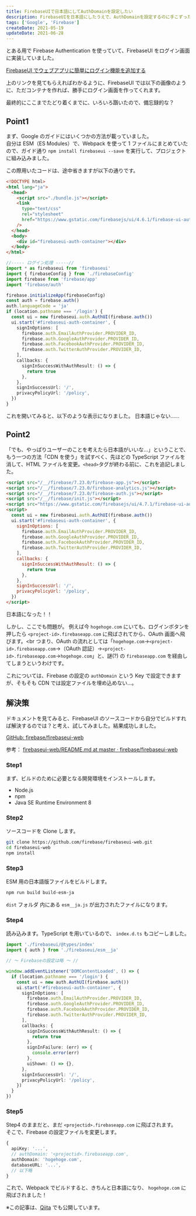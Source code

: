 ```yaml
---
title: FirebaseUIで日本語にしてAuthDomainを設定したい
description: FirebaseUIを日本語にしたうえで、AuthDomainを設定するのに手こずったので、備忘録です
tags: ['Google', 'Firebase']
createDate: 2021-05-19
updateDate: 2021-06-28
---
```


とある用で Firebase Authentication を使っていて、FirebaseUI をログイン画面に実装していました。

[FirebaseUI でウェブアプリに簡単にログイン機能を追加する](https://firebase.google.com/docs/auth/web/firebaseui?hl=ja)

上のリンクを見てもらえればわかるように、FirebaseUI では以下の画像のように、ただコンテナを作れば、勝手にログイン画面を作ってくれます。
<webp-image src="/images/blog/2021/05/firebaseui/01" ext="png" alt="FirebaseUIのログイン画面"></webp-image>

最終的にここまでたどり着くまでに、いろいろ躓いたので、備忘録的な？

## Point1

まず、Google のガイドにはいくつかの方法が載っていました。<br>
自分は ESM（ES Modules）で、Webpack を使って 1 ファイルにまとめていたので、ガイド通り `npm install firebaseui --save` を実行して、プロジェクトに組み込みました。

この際用いたコードは、途中省きますが以下の通りです。

```html
<!DOCTYPE html>
<html lang="ja">
  <head>
    <script src="./bundle.js"></script>
    <link
      type="text/css"
      rel="stylesheet"
      href="https://www.gstatic.com/firebasejs/ui/4.6.1/firebase-ui-auth.css"
    />
  </head>
  <body>
    <div id="firebaseui-auth-container"></div>
  </body>
</html>
```

```ts
//----- ログイン処理 -----//
import * as firebaseui from 'firebaseui'
import { firebaseConfig } from './firebaseConfig'
import firebase from 'firebase/app'
import 'firebase/auth'

firebase.initializeApp(firebaseConfig)
const auth = firebase.auth()
auth.languageCode = 'ja'
if (location.pathname === '/login') {
  const ui = new firebaseui.auth.AuthUI(firebase.auth())
  ui.start('#firebaseui-auth-container', {
    signInOptions: [
      firebase.auth.EmailAuthProvider.PROVIDER_ID,
      firebase.auth.GoogleAuthProvider.PROVIDER_ID,
      firebase.auth.FacebookAuthProvider.PROVIDER_ID,
      firebase.auth.TwitterAuthProvider.PROVIDER_ID,
    ],
    callbacks: {
      signInSuccessWithAuthResult: () => {
        return true
      },
    },
    signInSuccessUrl: '/',
    privacyPolicyUrl: '/policy',
  })
}
```

これを開いてみると、以下のような表示になりました。
日本語じゃない......
<webp-image src="/images/blog/2021/05/firebaseui/02" ext="png" alt="英語なFirebaseUIのログイン画面"></webp-image>

## Point2

「でも、やっぱりユーザーのことを考えたら日本語がいいな...」ということで、もう一つの方法「CDN を使う」を試すべく、先ほどの TypeScript ファイルを消して、HTML ファイルを変更。`<head>`タグが終わる前に、これを追記しました。

```html
<script src="/__/firebase/7.23.0/firebase-app.js"></script>
<script src="/__/firebase/7.23.0/firebase-analytics.js"></script>
<script src="/__/firebase/7.23.0/firebase-auth.js"></script>
<script src="/__/firebase/init.js"></script>
<script src="https://www.gstatic.com/firebasejs/ui/4.7.1/firebase-ui-auth__ja.js"></script>
<script>
  const ui = new firebaseui.auth.AuthUI(firebase.auth())
  ui.start('#firebaseui-auth-container', {
    signInOptions: [
      firebase.auth.EmailAuthProvider.PROVIDER_ID,
      firebase.auth.GoogleAuthProvider.PROVIDER_ID,
      firebase.auth.FacebookAuthProvider.PROVIDER_ID,
      firebase.auth.TwitterAuthProvider.PROVIDER_ID,
    ],
    callbacks: {
      signInSuccessWithAuthResult: () => {
        return true
      },
    },
    signInSuccessUrl: '/',
    privacyPolicyUrl: '/policy',
  })
</script>
```

日本語になった！！
<webp-image src="/images/blog/2021/05/firebaseui/01" ext="png" alt="日本語なFirebaseUIのログイン画面"></webp-image>

しかし、ここでも問題が。
例えば今 `hogehoge.com` にいても、ログインボタンを押したら `<project-id>.firebaseapp.com` に飛ばされてから、OAuth 画面へ飛びます。<br
つまり、OAuth の流れとしては「`hogehoge.com`→`<project-id>.firebaseapp.com`→（OAuth 認証）→`<project-id>.firebaseapp.com`→`hogehoge.com`」と、謎(?) の `firebaseapp.com` を経由してしまうというわけです。

これについては、Firebase の設定の `authDomain` という Key で設定できますが、そもそも CDN では設定ファイルを埋め込めない...。

## 解決策

ドキュメントを見てみると、FirebaseUI のソースコードから自分でビルドすれば解決するのでは？と考え、試してみました。結果成功しました。

[GitHub: firebase/firebaseui-web](https://github.com/firebase/firebaseui-web)

参考： [firebaseui-web/README.md at master · firebase/firebaseui-web](https://github.com/firebase/firebaseui-web/blob/master/README.md#building-firebaseui)

### Step1

まず、ビルドのために必要となる開発環境をインストールします。

- Node.js
- npm
- Java SE Runtime Environment 8

### Step2

ソースコードを Clone します。

```bash
git clone https://github.com/firebase/firebaseui-web.git
cd firebaseui-web
npm install
```

### Step3

ESM 用の日本語版ファイルをビルドします。

```bash
npm run build build-esm-ja
```

`dist` フォルダ 内にある `esm__ja.js` が出力されたファイルになります。

### Step4

読み込みます。TypeScript を用いているので、 `index.d.ts` もコピーしました。

```ts
import './firebaseui/@types/index'
import { auth } from './firebaseui/esm__ja'

// ～ Firebaseの設定は略 ～ //

window.addEventListener('DOMContentLoaded', () => {
  if (location.pathname === '/login') {
    const ui = new auth.AuthUI(firebase.auth())
    ui.start('#firebaseui-auth-container', {
      signInOptions: [
        firebase.auth.EmailAuthProvider.PROVIDER_ID,
        firebase.auth.GoogleAuthProvider.PROVIDER_ID,
        firebase.auth.FacebookAuthProvider.PROVIDER_ID,
        firebase.auth.TwitterAuthProvider.PROVIDER_ID,
      ],
      callbacks: {
        signInSuccessWithAuthResult: () => {
          return true
        },
        signInFailure: (err) => {
          console.error(err)
        },
        uiShown: () => {},
      },
      signInSuccessUrl: '/',
      privacyPolicyUrl: '/policy',
    })
  }
})
```

### Step5

Step4 のままだと、まだ `<projectid>.firebaseapp.com` に飛ばされます。<br>
そこで、Firebase の設定ファイルを変更します。

```ts
{
  apiKey: '...',
  // authDomain: '<projectid>.firebaseapp.com',
  authDomain: 'hogehoge.com',
  databaseURL: '...',
  // 以下略
}
```

これで、Webpack でビルドすると、きちんと日本語になり、 `hogehoge.com` に飛ばされました！

※この記事は、[Qiita](https://qiita.com/a01sa01to/items/5c8324e0f37bdf0eacd7) でも公開しています。
